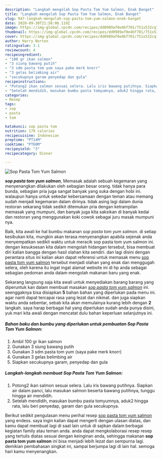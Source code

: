 ```yaml
---
description: "Langkah mengolah Sop Pasta Tom Yum Salmon, Enak Banget"
title: "Langkah mengolah Sop Pasta Tom Yum Salmon, Enak Banget"
slug: 947-langkah-mengolah-sop-pasta-tom-yum-salmon-enak-banget
date: 2020-09-30T21:58:06.119Z
image: https://img-global.cpcdn.com/recipes/dd0989af0e4bf701/751x532cq70/sop-pasta-tom-yum-salmon-foto-resep-utama.jpg
thumbnail: https://img-global.cpcdn.com/recipes/dd0989af0e4bf701/751x532cq70/sop-pasta-tom-yum-salmon-foto-resep-utama.jpg
cover: https://img-global.cpcdn.com/recipes/dd0989af0e4bf701/751x532cq70/sop-pasta-tom-yum-salmon-foto-resep-utama.jpg
author: Harry Norton
ratingvalue: 3.1
reviewcount: 4
recipeingredient:
- "100 gr ikan salmon"
- "3 siung bawang putih"
- "3 sdm pasta tom yum saya pake merk knorr"
- "3 gelas belimbing air"
- "secukupnya garam penyedap dan gula"
recipeinstructions:
- "Potong2 ikan salmon sesuai selera. Lalu iris bawang putihnya. Siapkan air dalam panci, lalu masukan salmon beserta bawang putihnya, tunggu hingga air mendidih."
- "Setelah mendidih, masukan bumbu pasta tomyumnya, aduk2 hingga rata, lalu beri penyedap, garam dan gula secukupnya."
categories:
- Resep
tags:
- sop
- pasta
- tom

katakunci: sop pasta tom 
nutrition: 179 calories
recipecuisine: Indonesian
preptime: "PT14M"
cooktime: "PT60M"
recipeyield: "3"
recipecategory: Dinner

---
```



![Sop Pasta Tom Yum Salmon](https://img-global.cpcdn.com/recipes/dd0989af0e4bf701/751x532cq70/sop-pasta-tom-yum-salmon-foto-resep-utama.jpg)

<b><i>sop pasta tom yum salmon</i></b>, Memasak adalah sebuah kegemaran yang menyenangkan dilakukan oleh sebagian besar orang. tidak hanya para bunda, sebagian pria juga sangat banyak yang suka dengan hobi ini. walaupun hanya untuk sekedar kebersamaan dengan teman atau memang sudah menjadi kegemaran dalam dirinya. tidak asing lagi dalam dunia restoran sekarang tidak sedikit ditemukan pria dengan ketrampilan memasak yang mumpuni, dan banyak juga kita saksikan di banyak kedai dan restoran yang menggunakan koki cowok sebagai juru masak mumpuni nya.



Baik, kita awali ke hal bumbu makanan <i>sop pasta tom yum salmon</i>. di setiap kesibukan kita, mungkin akan terasa menyenangkan apabila sejenak anda menyempatkan sedikit waktu untuk meracik sop pasta tom yum salmon ini. dengan kesuksesan kita dalam mengolah hidangan tersebut, bisa membuat diri kalian bangga dengan hasil olahan kita sendiri. dan lagi disini dengan perantara situs ini kalian akan dapat referensi untuk memasak menu <u>sop pasta tom yum salmon</u> tersebut menjadi olahan yang enak dan menggugah selera, oleh karena itu ingat ingat alamat website ini di hp anda sebagai sebagian pedoman anda dalam mengolah makanan baru yang enak.


Sekarang langsung saja kita awali untuk menyediakan barang barang yang diperuntuk kan dalam membuat masakan <u><i>sop pasta tom yum salmon</i></u> ini. seenggaknya bisa disiapkan <b>5</b> bahan bahan yang diperlukan pada menu ini. agar nanti dapat tercapai rasa yang lezat dan nikmat. dan juga siapkan waktu anda sebentar, sebab kita akan memulainya kurang lebih dengan <b>2</b> langkah. saya harap berbagai hal yang diperlukan sudah anda punya disini, yuk mari kita awali dengan mencatat dulu bahan keperluan selanjutnya ini.

<!--inarticleads1-->

##### Bahan baku dan bumbu yang diperlukan untuk pembuatan Sop Pasta Tom Yum Salmon:

1. Ambil 100 gr ikan salmon
1. Gunakan 3 siung bawang putih
1. Gunakan 3 sdm pasta tom yum (saya pake merk knorr)
1. Gunakan 3 gelas belimbing air
1. Siapkan secukupnya garam, penyedap dan gula




<!--inarticleads2-->

##### Langkah-langkah membuat Sop Pasta Tom Yum Salmon:

1. Potong2 ikan salmon sesuai selera. Lalu iris bawang putihnya. Siapkan air dalam panci, lalu masukan salmon beserta bawang putihnya, tunggu hingga air mendidih.
1. Setelah mendidih, masukan bumbu pasta tomyumnya, aduk2 hingga rata, lalu beri penyedap, garam dan gula secukupnya.




Berikut sedikit pengulasan menu perihal resep <u>sop pasta tom yum salmon</u> yang endess. saya ingin kalian dapat mengerti dengan ulasan diatas, dan kamu dapat membuat lagi di saat lain untuk di sajikan dalam berbagai kegiatan family atau teman anda. anda dapat mengkolaborasi resep resep yang tertulis diatas sesuai dengan keinginan anda, sehingga makanan <b>sop pasta tom yum salmon</b> ini bisa menjadi lebih lezat dan sempurna lagi. demikian pembahasan singkat ini, sampai berjumpa lagi di lain hal. semoga hari kamu menyenangkan.
